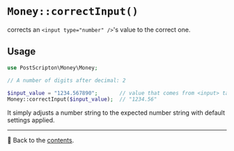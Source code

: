 # `Money::correctInput()`
corrects an `<input type="number" />`'s value to the correct one.

## Usage

```php
use PostScripton\Money\Money;

// A number of digits after decimal: 2

$input_value = "1234.567890";       // value that comes from <input> tag
Money::correctInput($input_value);  // "1234.56"
```
It simply adjusts a number string to the expected number string with default settings applied.

---

📌 Back to the [contents](/docs/04_money/README.md).
